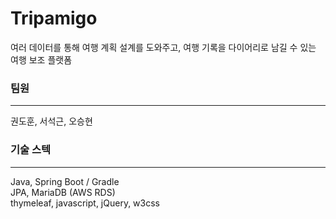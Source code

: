 # Tripamigo
여러 데이터를 통해 여행 계획 설계를 도와주고, 여행 기록을 다이어리로 남길 수 있는 여행 보조 플랫폼
  
  
### 팀원
---
권도훈, 서석근, 오승현
  
  
### 기술 스텍
---
Java, Spring Boot / Gradle  
JPA, MariaDB (AWS RDS)  
thymeleaf, javascript, jQuery, w3css  
